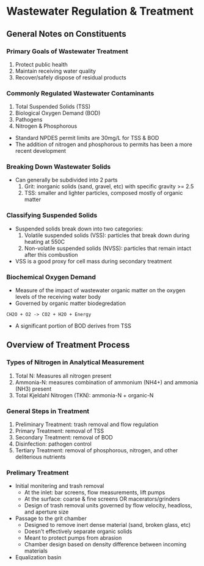 # Wastewater Regulation & Treatment

## General Notes on Constituents

### Primary Goals of Wastewater Treatment
1. Protect public health
2. Maintain receiving water quality
3. Recover/safely dispose of residual products

### Commonly Regulated Wastewater Contaminants
1. Total Suspended Solids (TSS)
2. Biological Oxygen Demand (BOD)
3. Pathogens
4. Nitrogen & Phosphorous
* Standard NPDES permit limits are 30mg/L for TSS & BOD
* The addition of nitrogen and phosphorous to permits has been a more recent development

### Breaking Down Wastewater Solids
* Can generally be subdivided into 2 parts
    1. Grit: inorganic solids (sand, gravel, etc) with specific gravity >= 2.5
    2. TSS: smaller and lighter particles, composed mostly of organic matter

### Classifying Suspended Solids
* Suspended solids break down into two categories:
    1. Volatile suspended solids (VSS): particles that break down during heating at 550C
    2. Non-volatile suspended solids (NVSS): particles that remain intact after this combustion
* VSS is a good proxy for cell mass during secondary treatment

### Biochemical Oxygen Demand
* Measure of the impact of wastewater organic matter on the oxygen levels of the receiving water body
* Governed by organic matter biodegredation
```
CH2O + O2 -> CO2 + H2O + Energy
```
* A significant portion of BOD derives from TSS

## Overview of Treatment Process

### Types of Nitrogen in Analytical Measurement
1. Total N: Measures all nitrogen present
2. Ammonia-N: measures combination of ammonium (NH4+) and ammonia (NH3) present
3. Total Kjeldahl Nitrogen (TKN): ammonia-N + organic-N

### General Steps in Treatment
1. Preliminary Treatment: trash removal and flow regulation
2. Primary Treatment: removal of TSS
3. Secondary Treatment: removal of BOD
4. Disinfection: pathogen control
5. Tertiary Treatment: removal of phosphorous, nitrogen, and other deliterious nutrients

### Prelimary Treatment
* Initial monitering and trash removal
    * At the inlet: bar screens, flow measurements, lift pumps
    * At the surface: coarse & fine screens OR macerators/grinders
    * Design of trash removal units governed by flow velocity, headloss, and aperture size
* Passage to the grit chamber
    * Designed to remove inert dense material (sand, broken glass, etc)
    * Doesn't effectively separate organic solids
    * Meant to protect pumps from abrasion
    * Chamber design based on density difference between incoming materials
* Equalization basin